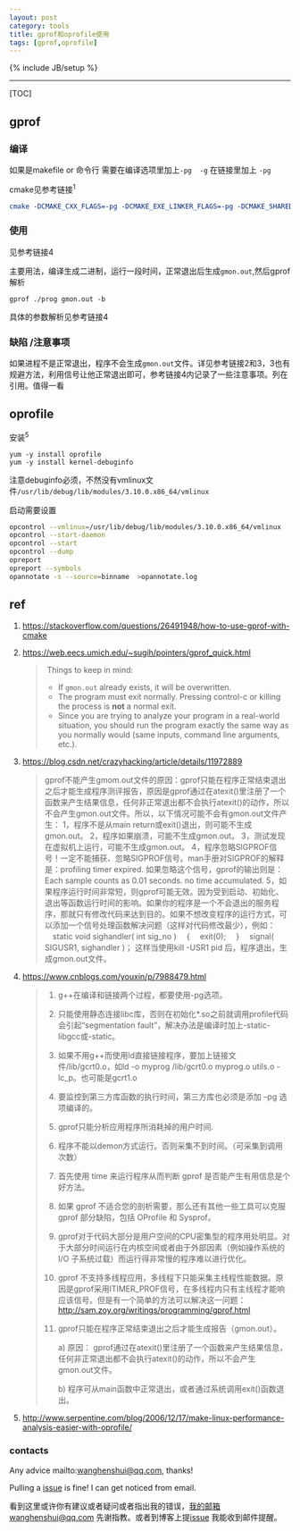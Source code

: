 ```yaml
---
layout: post
category: tools
title: gprof和oprofile使用
tags: [gprof,oprofile]
---
```


{% include JB/setup %}

---

[TOC]

## gprof

### 编译

如果是makefile or 命令行 需要在编译选项里加上`-pg  -g` 在链接里加上 `-pg`

cmake见参考链接<sup>1</sup>

```cmake
cmake -DCMAKE_CXX_FLAGS=-pg -DCMAKE_EXE_LINKER_FLAGS=-pg -DCMAKE_SHARED_LINKER_FLAGS=-pg <SOURCE_DIR>
```

### 使用

见参考链接4

主要用法，编译生成二进制，运行一段时间，正常退出后生成`gmon.out`,然后gprof解析

```shell
gprof ./prog gmon.out -b 
```



具体的参数解析见参考链接4

###  缺陷 /注意事项

如果进程不是正常退出，程序不会生成`gmon.out`文件。详见参考链接2和3，3也有规避方法，利用信号让他正常退出即可，参考链接4内记录了一些注意事项。列在引用。值得一看







## oprofile

安装<sup>5</sup>

```shell
yum -y install oprofile
yum -y install kernel-debuginfo
```

注意debuginfo必须，不然没有vmlinux文件`/usr/lib/debug/lib/modules/3.10.0.x86_64/vmlinux`

启动需要设置

```bash
opcontrol --vmlinux=/usr/lib/debug/lib/modules/3.10.0.x86_64/vmlinux
opcontrol --start-daemon
opcontrol --start
opcontrol --dump
opreport
opreport --symbols
opannotate -s --source=binname  >opannotate.log

```

## ref

1. https://stackoverflow.com/questions/26491948/how-to-use-gprof-with-cmake

2. https://web.eecs.umich.edu/~sugih/pointers/gprof_quick.html

   > ​      Things to keep in mind:            
   >
   > - If `gmon.out` already exists,            it will be overwritten.        
   > - The program must exit normally.  Pressing control-c            or killing the process is **not** a normal exit.        
   > - Since you are trying to analyze your program in a real-world            situation, you should run the program exactly the same            way as you normally would (same inputs, command line            arguments, etc.).      

3. https://blog.csdn.net/crazyhacking/article/details/11972889

   > gprof不能产生gmom.out文件的原因：gprof只能在程序正常结束退出之后才能生成程序测评报告，原因是gprof通过在atexit()里注册了一个函数来产生结果信息，任何非正常退出都不会执行atexit()的动作，所以不会产生gmon.out文件。所以，以下情况可能不会有gmon.out文件产生：
   >      1，程序不是从main return或exit()退出，则可能不生成gmon.out。
   >      2，程序如果崩溃，可能不生成gmon.out。
   >      3，测试发现在虚拟机上运行，可能不生成gmon.out。
   >      4，程序忽略SIGPROF信号！一定不能捕获、忽略SIGPROF信号。man手册对SIGPROF的解释是：profiling  timer expired. 如果忽略这个信号，gprof的输出则是：Each sample counts as 0.01 seconds.  no time accumulated.
   >      5，如果程序运行时间非常短，则gprof可能无效。因为受到启动、初始化、退出等函数运行时间的影响。如果你的程序是一个不会退出的服务程序，那就只有修改代码来达到目的。如果不想改变程序的运行方式，可以添加一个信号处理函数解决问题（这样对代码修改最少），例如： 
   >  　static void sighandler( int sig_no ) 
   >  　{ 
   >  　exit(0); 
   >  　} 
   >  　signal( SIGUSR1, sighandler )； 
   >  这样当使用kill -USR1 pid 后，程序退出，生成gmon.out文件。

4. https://www.cnblogs.com/youxin/p/7988479.html

   > 1. g++在编译和链接两个过程，都要使用-pg选项。
   >
   > 2. 只能使用静态连接libc库，否则在初始化*.so之前就调用profile代码会引起“segmentation fault”，解决办法是编译时加上-static-libgcc或-static。
   >
   > 3. 如果不用g++而使用ld直接链接程序，要加上链接文件/lib/gcrt0.o，如ld -o myprog /lib/gcrt0.o myprog.o utils.o -lc_p。也可能是gcrt1.o
   >
   > 4. 要监控到第三方库函数的执行时间，第三方库也必须是添加 –pg 选项编译的。
   >
   > 5. gprof只能分析应用程序所消耗掉的用户时间.
   >
   > 6. 程序不能以demon方式运行。否则采集不到时间。（可采集到调用次数）
   >
   > 7. 首先使用 time 来运行程序从而判断 gprof 是否能产生有用信息是个好方法。
   >
   > 8. 如果 gprof 不适合您的剖析需要，那么还有其他一些工具可以克服 gprof 部分缺陷，包括 OProfile 和 Sysprof。
   >
   > 9. gprof对于代码大部分是用户空间的CPU密集型的程序用处明显。对于大部分时间运行在内核空间或者由于外部因素（例如操作系统的 I/O 子系统过载）而运行得非常慢的程序难以进行优化。
   >
   > 10. gprof 不支持多线程应用，多线程下只能采集主线程性能数据。原因是gprof采用ITIMER_PROF信号，在多线程内只有主线程才能响应该信号。但是有一个简单的方法可以解决这一问题：http://sam.zoy.org/writings/programming/gprof.html
   >
   > 11. gprof只能在程序正常结束退出之后才能生成报告（gmon.out）。
   >
   >     a) 原因： gprof通过在atexit()里注册了一个函数来产生结果信息，任何非正常退出都不会执行atexit()的动作，所以不会产生gmon.out文件。
   >
   >     b) 程序可从main函数中正常退出，或者通过系统调用exit()函数退出。

5. http://www.serpentine.com/blog/2006/12/17/make-linux-performance-analysis-easier-with-oprofile/

### contacts

Any advice mailto:wanghenshui@qq.com, thanks! 

Pulling a [issue](https://github.com/wanghenshui/wanghenshui.github.io/issues/new) is fine! I can get noticed from email.

看到这里或许你有建议或者疑问或者指出我的错误，我的邮箱wanghenshui@qq.com 先谢指教。或者到博客上提[issue](https://github.com/wanghenshui/wanghenshui.github.io/issues/new) 我能收到邮件提醒。


